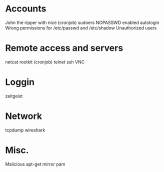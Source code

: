 # Accounts
John the ripper with nice (cronjob)
sudoers NOPASSWD enabled
autologin
Wrong permissions for /etc/passwd and /etc/shadow
Unauthorized users

# Remote access and servers
netcat rootkit (cronjob)
telnet
ssh
VNC

# Loggin
zeitgeist

# Network
tcpdump
wireshark

# Misc.
Malicious apt-get mirror
pam

